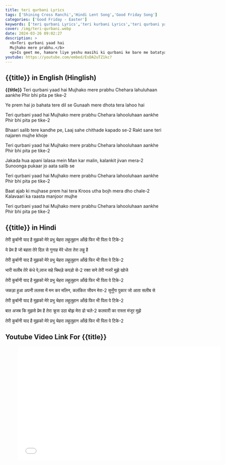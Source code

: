 ```yaml
---
title: teri qurbani Lyrics
tags: ['Shining Cross Ranchi','Hindi Lent Song','Good Friday Song']
categories: ['Good Friday - Easter']
keywords: ['teri qurbani Lyrics','teri kurbani Lyrics','teri qurbani yaad hai Lyrics']
cover: /img/teri-qurbani.webp
date: 2024-03-26 09:02:27
description: >
  <b>Teri qurbani yaad hai
  Mujhako mere prabhu.</b>
  <p>Is geet me, hamare liye yeshu masihi ki qurbani ke bare me batatya ja raha hai. Unhein kalvari pahad par le jaya ja raha tha. Unka lahuluhaan sharir krus ka bhari bojh uthaye hua tha. wah bojh hamare paapon ka tha. Wah hamare liye apne prem ke karan apne lahoo se hum sab ke paapon ko dho rhae the.</p>
youtube: https://youtube.com/embed/EsDA2uTZ1kc?
---
```

## {{title}} in English (Hinglish)
**{{title}}**
Teri qurbani yaad hai
Mujhako mere prabhu
Chehara lahuluhaan aankhe
Phir bhi pita pe tike-2

Ye prem hai jo bahata tere dil se
Gunaah mere dhota tera lahoo hai

Teri qurbani yaad hai
Mujhako mere prabhu
Chehara lahooluhaan aankhe
Phir bhi pita pe tike-2

Bhaari salib tere kandhe pe,
Laaj sahe chithade kapado se-2
Rakt sane teri najaren mujhe khoje

Teri qurbani yaad hai
Mujhako mere prabhu
Chehara lahooluhaan aankhe
Phir bhi pita pe tike-2

Jakada hua apani lalasa mein
Man kar malin, kalankit jivan mera-2
Sunoonga pukaar jo aata salib se

Teri qurbani yaad hai
Mujhako mere prabhu
Chehara lahooluhaan aankhe
Phir bhi pita pe tike-2

Baat ajab ki mujhase prem hai tera
Kroos utha bojh mera dho chale-2
Kalavaari ka raasta manjoor mujhe

Teri qurbani yaad hai
Mujhako mere prabhu
Chehara lahooluhaan aankhe
Phir bhi pita pe tike-2

## {{title}} in Hindi
तेरी कुर्बानी याद है मुझको मेरे प्रभु
चेहरा लहुलूहान आँखे फिर भी पिता पे टिके-2


ये प्रेम है जो बहता तेरे दिल से
गुनाह मेरे धोता तेरा लहू है

तेरी कुर्बानी याद है मुझको मेरे प्रभु
चेहरा लहूलुहान आँखे फिर भी पिता पे टिके-2

भारी सलीब तेरे कंधे पे,लाज सहे चिथड़े कपड़ो से-2
रक्त सने तेरी नजरें मुझे खोजे

तेरी कुर्बानी याद है मुझको मेरे प्रभु
चेहरा लहूलुहान आँखे फिर भी पिता पे टिके-2

जकड़ा हुआ अपनी ललसा में
मन कर मलिन, कलंकित जीवन मेरा-2
सुनूँगा पुकार जो आता सलीब से

तेरी कुर्बानी याद है मुझको मेरे प्रभु
चेहरा लहूलुहान आँखे फिर भी पिता पे टिके-2

बात अजब कि मुझसे प्रेम है तेरा
क्रूस उठा बोझ मेरा ढो चले-2
कलवारी का रास्ता मंजूर मुझे

तेरी कुर्बानी याद है मुझको मेरे प्रभु
चेहरा लहूलुहान आँखे फिर भी पिता पे टिके-2


## Youtube Video Link For {{title}}
<figure class="image is-16by9">
<iframe class="has-ratio" width="640" height="360"
src="{{youtube}}"
frameborder="0" allow="accelerometer; autoplay; clipboard-write; encrypted-media; gyroscope;" allowfullscreen></iframe>
</figure>
